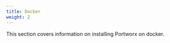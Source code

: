 ```yaml
---
title: Docker
weight: 2
---
```


This section covers information on installing Portworx on docker.

